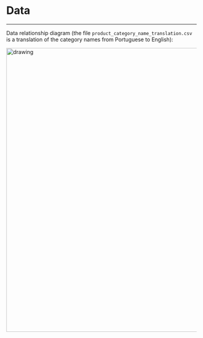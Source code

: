 # Data 

---

Data relationship diagram (the file `product_category_name_translation.csv` is 
a translation of the category names from Portuguese to English):

<img src="https://i.imgur.com/HRhd2Y0.png" alt="drawing" width="750" />
